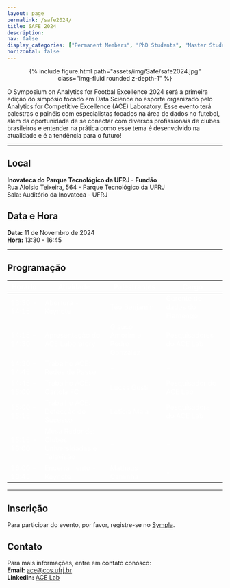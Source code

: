 ```yaml
---
layout: page
permalink: /safe2024/
title: SAFE 2024
description:
nav: false
display_categories: ["Permanent Members", "PhD Students", "Master Students", "Undergraduate Students"]
horizontal: false
---
```


<div style="width: 80%; margin: 0 auto; text-align: center;">
{% include figure.html path="assets/img/Safe/safe2024.jpg" class="img-fluid rounded z-depth-1" %}
</div>

O Symposium on Analytics for Footbal Excellence 2024 será a primeira edição do simpósio focado em Data Science no esporte organizado pelo Analytics for Competitive Excellence (ACE) Laboratory. Esse evento terá palestras e painéis com especialistas focados na área de dados no futebol, além da oportunidade de se conectar com diversos profissionais de clubes brasileiros e entender na prática como esse tema é desenvolvido na atualidade e é a tendência para o futuro! 

---

## Local

**Inovateca do Parque Tecnológico da UFRJ - Fundão** <br/>
Rua Aloísio Teixeira, 564 - Parque Tecnológico da UFRJ<br/>
Sala: Auditório da Inovateca - UFRJ

## Data e Hora

**Data:** 11 de Novembro de 2024  
**Hora:** 13:30 - 16:45



---

## Programação

<table>
  <thead>
    <tr>
      <th style="color: white;">Horário</th>
      <th style="color: white;">Atividade</th>
      <th style="color: white;">Palestrantes</th>
      <th style="color: white;">Cargo</th>
    </tr>
  </thead>
  <tbody>
    <tr>
      <td style="color: white;">13:30 - 14:15</td>
      <td style="color: white;">Abertura - Keynote</td>
      <td style="color: white;">Téo Benjamin</td>
      <td style="color: white;">Gerente de dados do Flamengo</td>
    </tr>
    <tr>
      <td style="color: white;">14:15 - 14:30</td>
      <td style="color: white;">Apresentação do ACE Laboratory</td>
      <td style="color: white;">Glauco Amorim e Pedro Gonzalez</td>
      <td style="color: white;">Pesquisadores do ACE Lab</td>
    </tr>
    <tr>
      <td style="color: white;">14:30 - 14:45</td>
      <td style="color: white;">Trabalho ACE: Redes de Passe</td>
      <td style="color: white;">-</td>
      <td style="color: white;">-</td>
    </tr>
    <tr>
      <td style="color: white;">14:45 - 15:00</td>
      <td style="color: white;">Trabalho ACE: Cartola FC</td>
      <td style="color: white;">Lucas Gusti</td>
      <td style="color: white;">Pesquisador do ACE Lab</td>
    </tr>
    <tr>
      <td style="color: white;">15:00 - 15:15</td>
      <td style="color: white;">Trabalho ACE: Detecção de Sucesso</td>
      <td style="color: white;">Letícia Maia</td>
      <td style="color: white;">Pesquisadora do ACE Lab</td>
    </tr>
    <tr>
      <td style="color: white;">15:15 - 16:00</td>
      <td style="color: white;">Mesa Redonda: Clubes, Universidades e Televisão</td>
      <td style="color: white;">-</td>
      <td style="color: white;">-</td>
    </tr>
    <tr>
      <td style="color: white;">16:00 - 16:45</td>
      <td style="color: white;">Encerramento - Keynote</td>
      <td style="color: white;">Matheus Caminha</td>
      <td style="color: white;">-</td>
    </tr>
  </tbody>
</table>


---





## Inscrição

Para participar do evento, por favor, registre-se no [Sympla](https://www.sympla.com.br/evento/symposium-on-analytics-for-footbal-excellence-safe-2024/2673929).

## Contato

Para mais informações, entre em contato conosco:<br/>
**Email:** ace@cos.ufrj.br<br/>
**Linkedin:** [ACE Lab](https://br.linkedin.com/company/ac3lab)



